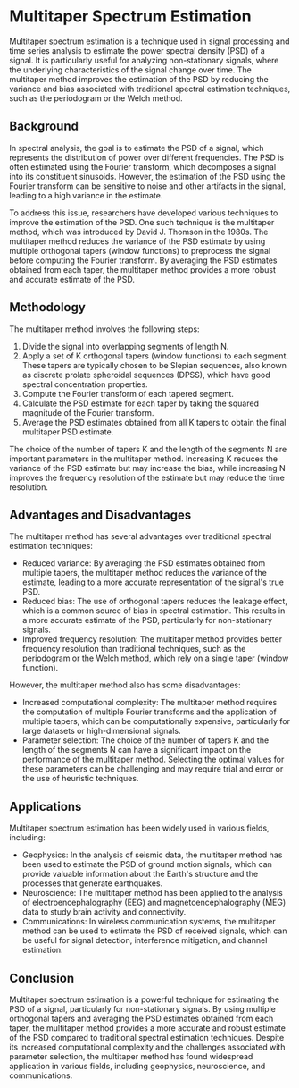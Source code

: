 # Multitaper Spectrum Estimation

Multitaper spectrum estimation is a technique used in signal processing and time series analysis to estimate the power spectral density (PSD) of a signal. It is particularly useful for analyzing non-stationary signals, where the underlying characteristics of the signal change over time. The multitaper method improves the estimation of the PSD by reducing the variance and bias associated with traditional spectral estimation techniques, such as the periodogram or the Welch method.

## Background

In spectral analysis, the goal is to estimate the PSD of a signal, which represents the distribution of power over different frequencies. The PSD is often estimated using the Fourier transform, which decomposes a signal into its constituent sinusoids. However, the estimation of the PSD using the Fourier transform can be sensitive to noise and other artifacts in the signal, leading to a high variance in the estimate.

To address this issue, researchers have developed various techniques to improve the estimation of the PSD. One such technique is the multitaper method, which was introduced by David J. Thomson in the 1980s. The multitaper method reduces the variance of the PSD estimate by using multiple orthogonal tapers (window functions) to preprocess the signal before computing the Fourier transform. By averaging the PSD estimates obtained from each taper, the multitaper method provides a more robust and accurate estimate of the PSD.

## Methodology

The multitaper method involves the following steps:

1. Divide the signal into overlapping segments of length N.
2. Apply a set of K orthogonal tapers (window functions) to each segment. These tapers are typically chosen to be Slepian sequences, also known as discrete prolate spheroidal sequences (DPSS), which have good spectral concentration properties.
3. Compute the Fourier transform of each tapered segment.
4. Calculate the PSD estimate for each taper by taking the squared magnitude of the Fourier transform.
5. Average the PSD estimates obtained from all K tapers to obtain the final multitaper PSD estimate.

The choice of the number of tapers K and the length of the segments N are important parameters in the multitaper method. Increasing K reduces the variance of the PSD estimate but may increase the bias, while increasing N improves the frequency resolution of the estimate but may reduce the time resolution.

## Advantages and Disadvantages

The multitaper method has several advantages over traditional spectral estimation techniques:

- Reduced variance: By averaging the PSD estimates obtained from multiple tapers, the multitaper method reduces the variance of the estimate, leading to a more accurate representation of the signal's true PSD.
- Reduced bias: The use of orthogonal tapers reduces the leakage effect, which is a common source of bias in spectral estimation. This results in a more accurate estimate of the PSD, particularly for non-stationary signals.
- Improved frequency resolution: The multitaper method provides better frequency resolution than traditional techniques, such as the periodogram or the Welch method, which rely on a single taper (window function).

However, the multitaper method also has some disadvantages:

- Increased computational complexity: The multitaper method requires the computation of multiple Fourier transforms and the application of multiple tapers, which can be computationally expensive, particularly for large datasets or high-dimensional signals.
- Parameter selection: The choice of the number of tapers K and the length of the segments N can have a significant impact on the performance of the multitaper method. Selecting the optimal values for these parameters can be challenging and may require trial and error or the use of heuristic techniques.

## Applications

Multitaper spectrum estimation has been widely used in various fields, including:

- Geophysics: In the analysis of seismic data, the multitaper method has been used to estimate the PSD of ground motion signals, which can provide valuable information about the Earth's structure and the processes that generate earthquakes.
- Neuroscience: The multitaper method has been applied to the analysis of electroencephalography (EEG) and magnetoencephalography (MEG) data to study brain activity and connectivity.
- Communications: In wireless communication systems, the multitaper method can be used to estimate the PSD of received signals, which can be useful for signal detection, interference mitigation, and channel estimation.

## Conclusion

Multitaper spectrum estimation is a powerful technique for estimating the PSD of a signal, particularly for non-stationary signals. By using multiple orthogonal tapers and averaging the PSD estimates obtained from each taper, the multitaper method provides a more accurate and robust estimate of the PSD compared to traditional spectral estimation techniques. Despite its increased computational complexity and the challenges associated with parameter selection, the multitaper method has found widespread application in various fields, including geophysics, neuroscience, and communications.

